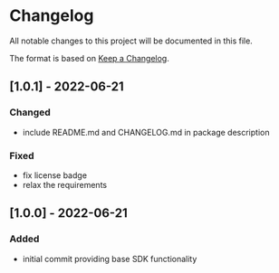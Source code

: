 # Changelog

All notable changes to this project will be documented in this file.

The format is based on [Keep a Changelog](https://keepachangelog.com/en/1.0.0/).

## [1.0.1] - 2022-06-21
### Changed
- include README.md and CHANGELOG.md in package description 

### Fixed
- fix license badge
- relax the requirements

## [1.0.0]  - 2022-06-21
### Added
- initial commit providing base SDK functionality